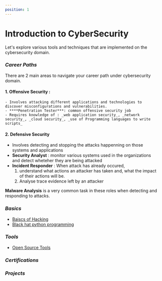 ```yaml
---
position: 1
---
```


# Introduction to CyberSecurity


Let's explore various tools and techniques that are implemented on the cybersecurity domain. 

### _Career Paths_
There are 2 main areas to navigate your career path under cybersecurity domain.

#### 1. Offensive Security :

    - Involves attacking different applications and technologies to discover misconfigurations and vulnerabilities.
    - ****Penetration Tester***: common offensive security job
    - Requires knowledge of : _web application security_, _network security_, _cloud security_, _use of Programming languages to write scripts_
  
#### 2. Defensive Security

  - Involves detecting and stopping the attacks happenning on those systems and applications
  - **Security Analyst** : monitor various systems used in the organizations and detect wheteher they are being attacked
  - **Incident Responder** : When attack has already occured, 
      1) understand what actions an attacker has taken and, what the impact of their actions will be.
      2) Analyse trace evidence left by an attacker

**Malware Analysis** is a very common task in these roles when detecting and responding to attacks.



### _Basics_

- [Baiscs of Hacking](./Basics%20on%20Hacking/intro-to-hacking.md)
- [Black hat python programming](./black%20hat%20python%20programming/black-hat-python.md)

### _Tools_

- [Open Source Tools](../category/open-source-tools)

### _Certifications_

### _Projects_